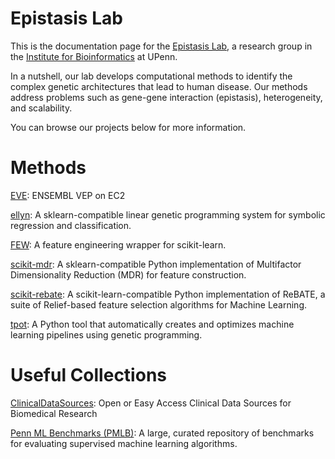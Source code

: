 # Epistasis Lab

This is the documentation page for the [Epistasis Lab](http://epistasis.org), a research group in the [Institute for Bioinformatics](http://upibi.org/) at UPenn.

In a nutshell, our lab develops computational methods to identify the complex genetic architectures that lead to human disease. Our methods address problems such as gene-gene interaction (epistasis), heterogeneity, and scalability.  

You can browse our projects below for more information.

Methods
===

[EVE](https://github.com/EpistasisLab/EVE): ENSEMBL VEP on EC2

[ellyn](https://github.com/EpistasisLab/ellyn): A sklearn-compatible linear genetic programming system for symbolic regression and classification. 

[FEW](https://lacava.github.io/few): A feature engineering wrapper for scikit-learn. 

[scikit-mdr](https://github.com/EpistasisLab/scikit-mdr): A sklearn-compatible Python implementation of Multifactor Dimensionality Reduction (MDR) for feature construction.

[scikit-rebate](https://epistasislab.github.io/scikit-rebate/): A scikit-learn-compatible Python implementation of ReBATE, a suite of Relief-based feature selection algorithms for Machine Learning.

[tpot](http://rhiever.github.io/tpot/): A Python tool that automatically creates and optimizes machine learning pipelines using genetic programming.

Useful Collections
===

[ClinicalDataSources](https://github.com/EpistasisLab/ClinicalDataSources): Open or Easy Access Clinical Data Sources for Biomedical Research

[Penn ML Benchmarks (PMLB)](https://github.com/EpistasisLab/penn-ml-benchmarks): A large, curated repository of benchmarks for evaluating supervised machine learning algorithms.
